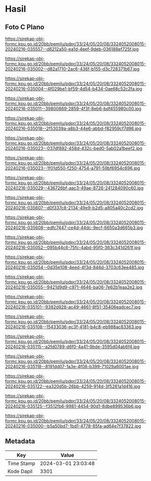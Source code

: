 # Hasil

## Foto C Plano

https://sirekap-obj-formc.kpu.go.id/20bb/pemilu/pdpr/33/24/05/20/08/3324052008015-20240216-035557--d6212a50-ea1d-4eef-9deb-036188ef725f.jpg

https://sirekap-obj-formc.kpu.go.id/20bb/pemilu/pdpr/33/24/05/20/08/3324052008015-20240216-035002--d82a1710-2ac6-436f-b155-d3c728371b67.jpg

https://sirekap-obj-formc.kpu.go.id/20bb/pemilu/pdpr/33/24/05/20/08/3324052008015-20240216-035004--4f029be1-bf59-4d54-b434-0ae68c52c2fa.jpg

https://sirekap-obj-formc.kpu.go.id/20bb/pemilu/pdpr/33/24/05/20/08/3324052008015-20240216-035011--39800869-2859-4f3f-8eb6-bdf455980c00.jpg

https://sirekap-obj-formc.kpu.go.id/20bb/pemilu/pdpr/33/24/05/20/08/3324052008015-20240216-035018--2f53039a-a8b3-44e6-abbd-f82959cf7d96.jpg

https://sirekap-obj-formc.kpu.go.id/20bb/pemilu/pdpr/33/24/05/20/08/3324052008015-20240216-035023--037df892-458d-432c-bed0-5ab02a1beef2.jpg

https://sirekap-obj-formc.kpu.go.id/20bb/pemilu/pdpr/33/24/05/20/08/3324052008015-20240216-035023--1f01d550-f250-4754-a791-59bf6954c696.jpg

https://sirekap-obj-formc.kpu.go.id/20bb/pemilu/pdpr/33/24/05/20/08/3324052008015-20240216-035029--436726bf-aac3-49ae-8726-241284090c60.jpg

https://sirekap-obj-formc.kpu.go.id/20bb/pemilu/pdpr/33/24/05/20/08/3324052008015-20240216-035607--d0f337c8-2134-49e9-b2d5-a805a40c2cd2.jpg

https://sirekap-obj-formc.kpu.go.id/20bb/pemilu/pdpr/33/24/05/20/08/3324052008015-20240216-035608--edfc7447-ce4d-44dc-9ecf-6650a3d665b3.jpg

https://sirekap-obj-formc.kpu.go.id/20bb/pemilu/pdpr/33/24/05/20/08/3324052008015-20240216-035052--095b44c6-75fc-4abd-95f0-363c341d261f.jpg

https://sirekap-obj-formc.kpu.go.id/20bb/pemilu/pdpr/33/24/05/20/08/3324052008015-20240216-035054--0d35e108-4eed-4f3d-846d-3703c63ee485.jpg

https://sirekap-obj-formc.kpu.go.id/20bb/pemilu/pdpr/33/24/05/20/08/3324052008015-20240216-035055--9421d9d9-c971-4646-ba06-7e62b1eaa2e2.jpg

https://sirekap-obj-formc.kpu.go.id/20bb/pemilu/pdpr/33/24/05/20/08/3324052008015-20240216-035101--9382d928-ac49-4661-8f51-35406eadcec7.jpg

https://sirekap-obj-formc.kpu.go.id/20bb/pemilu/pdpr/33/24/05/20/08/3324052008015-20240216-035108--15433036-ec3f-4181-b4c8-eb988ac83363.jpg

https://sirekap-obj-formc.kpu.go.id/20bb/pemilu/pdpr/33/24/05/20/08/3324052008015-20240216-035115--a2fd0789-d6f0-4a41-9bde-3595d04ab6f4.jpg

https://sirekap-obj-formc.kpu.go.id/20bb/pemilu/pdpr/33/24/05/20/08/3324052008015-20240216-035118--8191dd07-1a3e-4f08-b399-71029a6001ae.jpg

https://sirekap-obj-formc.kpu.go.id/20bb/pemilu/pdpr/33/24/05/20/08/3324052008015-20240216-035122--ea320d5b-26bb-4259-914d-3f5261a1d416.jpg

https://sirekap-obj-formc.kpu.go.id/20bb/pemilu/pdpr/33/24/05/20/08/3324052008015-20240216-035125--f3512fb6-9981-4454-90d1-8dbe899536b6.jpg

https://sirekap-obj-formc.kpu.go.id/20bb/pemilu/pdpr/33/24/05/20/08/3324052008015-20240216-035000--b5a50bd7-1bd1-4778-85fa-ad64e7f37822.jpg


## Metadata

| Key        | Value               |
| ---------- | ------------------- |
| Time Stamp | 2024-03-01 23:03:48 |
| Kode Dapil | 3301                |



